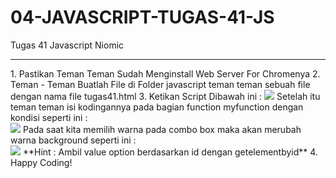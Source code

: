 # 04-JAVASCRIPT-TUGAS-41-JS
Tugas 41 Javascript Niomic
<hr>
1. Pastikan Teman Teman Sudah Menginstall Web Server For Chromenya
2. Teman - Teman Buatlah File di Folder javascript teman teman sebuah file dengan nama file tugas41.html
3. Ketikan Script Dibawah ini :
<img src="https://lh3.googleusercontent.com/L3nz2im2wew4kCfoeg6qJQ098N0f6x-H3xV25W_SVUDtJ8QI8-9o895xSN2D4ecNhXltmqqED7Or3P9U9wZR1wsyyzZ5RvS4fe7EqcBzfLXd6ZkKI2HHVTzVAx5IwHldvggMmy9a">
Setelah itu teman teman isi kodingannya pada bagian function myfunction dengan kondisi seperti ini : <br>
<img src="https://lh3.googleusercontent.com/UvdajBuL0bNOtxYuHXT1akP2k7967kCCNVQzMHb7whXUAvONFTreXxjhDYMaAAiiBnpLCEjxmh8BsOWGC0F01sSITZqzcOY4JWTXX0w0IaVK0zZsVc7BVZsjE3gp1bnrf_miIsxZ">
Pada saat kita memilih warna pada combo box maka akan merubah warna background seperti ini :<br>
<img src="https://lh3.googleusercontent.com/_yS1-sFCvjYveqr91vk5h3L31pkkMWhpAzYF_uvNcWiOwfi8vXRfviEB_PkMgEGM7SPI9IUlH1eHGs9XBzfBdo2CJnvTRToeicmzsovCN_UaqqUYth_Cbm5yccpc5DlY_sK0pmWr">
**Hint : Ambil value option berdasarkan id dengan getelementbyid**
4. Happy Coding!
